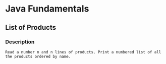 # Java Fundamentals

## List of Products

### Description

    Read a number n and n lines of products. Print a numbered list of all the products ordered by name.


